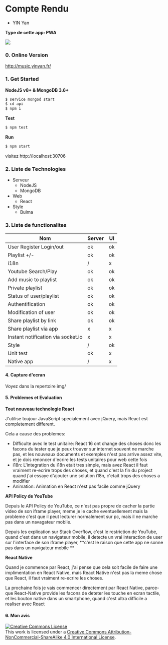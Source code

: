 # Compte Rendu

- YIN Yan

**Type de cette app: PWA**

<div><img src="http://music.yinyan.fr/sma.jpg" /></div>

### 0. Online Version

http://music.yinyan.fr/

### 1. Get Started

**NodeJS v8+ & MongoDB 3.6+**

```bash
$ service mongod start
$ cd api
$ npm i
```

**Test**

```bash
$ npm test
```

**Run**

```bash
$ npm start
```

visitez http://localhost:30706

### 2. Liste de Technologies

- Serveur
  - NodeJS
  - MongoDB
- Web
  - React
- Style
  - Bulma

### 3. Liste de functionalites

| Nom                                | Server | UI   |
| ---------------------------------- | ------ | ---- |
| User Register Login/out            | ok     | ok   |
| Playlist +/-                       | ok     | ok   |
| i18n                               | /      | x    |
| Youtube Search/Play                | ok     | ok   |
| Add music to playlist              | ok     | ok   |
| Private playlist                   | ok     | ok   |
| Status of user/playlist            | ok     | ok   |
| Authentification                   | ok     | ok   |
| Modification of user               | ok     | ok   |
| Share playlist by link             | ok     | ok   |
| Share playlist via app             | x      | x    |
| Instant notification via socket.io | x      | x    |
| Style                              | /      | ok   |
| Unit test                          | ok     | x    |
| Native app                         | /      | x    |

#### 4. Capture d'ecran

Voyez dans la repertoire img/

#### 5. Problemes et Evaluation

**Tout nouveau technologie React**

J'utilise toujour JavaScript specialement avec jQuery, mais React est completement different.

Cela a cause des problemes:

- Difficulte avec le test unitaire: React 16 ont change des choses donc les facons du tester que je peux trouver sur internet souvent ne marche pas, et les nouveaux documents et exemples n'est pas arrive assez vite, et je dois renoncer d'ecrire les tests unitaires pour web cette fois
- i18n: L'integration du i18n etait tres simple, mais avez React il faut vraiment re-ecrire trops des choses, et quand c'est la fin du project quand j'ai essaye d'ajouter une solution i18n, c'etait trops des choses a modifier
- Animation: Animation en React n'est pas facile comme jQuery

**API Policy de YouTube**

Depuis le API Policy de YouTube, ce n'est pas propre de cacher la partie video de son iframe player, meme je le cache eventuellement mais la probleme c'est que il peut lecturer normalement sur pc, mais il ne marche pas dans un navagateur mobile.

Depuis les explication sur Stack Overflow, c'est le restriction de YouTube, quand c'est dans un navigateur mobile, il detecte un vrai interaction de user sur l'interface de son iframe player, **c'est le raison que cette app ne sonne pas dans un navigateur mobile **

**React Native**

Quand je commence par React, j'ai pense que cela soit facile de faire une implimentation en React Native, mais React Native n'est pas la meme chose que React, il faut vraiment re-ecrire les choses.

La prochaine fois je vais commencer directement par React Native, parce-que React-Native provide les facons de deteter les touche en ecran tactile, et les bouton native dans un smartphone, quand c'est ultra difficile a realiser avec React

#### 6. Mon avis

<div><a rel="license" href="http://creativecommons.org/licenses/by-nc-sa/4.0/"><img alt="Creative Commons License" style="border-width:0" src="https://i.creativecommons.org/l/by-nc-sa/4.0/88x31.png" /></a><br />This work is licensed under a <a rel="license" href="http://creativecommons.org/licenses/by-nc-sa/4.0/">Creative Commons Attribution-NonCommercial-ShareAlike 4.0 International License</a>.</div>
